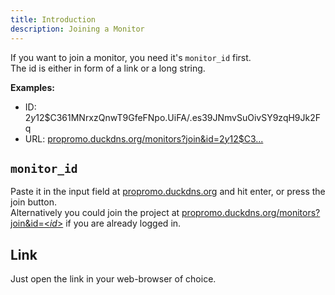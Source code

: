 ```yaml
---
title: Introduction
description: Joining a Monitor
---
```


If you want to join a monitor, you need it's `monitor_id` first.  
The id is either in form of a link or a long string.

**Examples:**

- ID: $2y$12$C361MNrxzQnwT9GfeFNpo.UiFA/.es39JNmvSuOivSY9zqH9Jk2Fq
- URL: [propromo.duckdns.org/monitors?join&id=$2y$12$C3...](https://propromo.duckdns.org/monitors?join&id=?)

## `monitor_id`

Paste it in the input field at [propromo.duckdns.org](https://propromo.duckdns.org) and hit enter, or press the join button.  
Alternatively you could join the project at [propromo.duckdns.org/monitors?join&id=<_id_>](https://propromo.duckdns.org/monitors?join&id=?) if you are already logged in.

## Link

Just open the link in your web-browser of choice.
